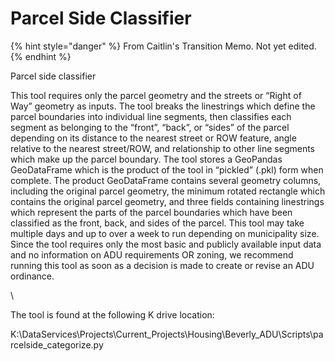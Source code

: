 # Parcel Side Classifier

{% hint style="danger" %}
From Caitlin's Transition Memo. Not yet edited.
{% endhint %}

Parcel side classifier

This tool requires only the parcel geometry and the streets or “Right of Way” geometry as inputs. The tool breaks the linestrings which define the parcel boundaries into individual line segments, then classifies each segment as belonging to the “front”, “back”, or “sides” of the parcel depending on its distance to the nearest street or ROW feature, angle relative to the nearest street/ROW, and relationship to other line segments which make up the parcel boundary. The tool stores a GeoPandas GeoDataFrame which is the product of the tool in “pickled” (.pkl) form when complete. The product GeoDataFrame contains several geometry columns, including the original parcel geometry, the minimum rotated rectangle which contains the original parcel geometry, and three fields containing linestrings which represent the parts of the parcel boundaries which have been classified as the front, back, and sides of the parcel. This tool may take multiple days and up to over a week to run depending on municipality size. Since the tool requires only the most basic and publicly available input data and no information on ADU requirements OR zoning, we recommend running this tool as soon as a decision is made to create or revise an ADU ordinance.

\


The tool is found at the following K drive location:

K:\DataServices\Projects\Current\_Projects\Housing\Beverly\_ADU\Scripts\parcelside\_categorize.py
